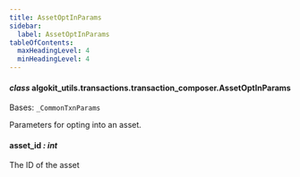 ```yaml
---
title: AssetOptInParams
sidebar:
  label: AssetOptInParams
tableOfContents:
  maxHeadingLevel: 4
  minHeadingLevel: 4
---
```


#### _class_ algokit_utils.transactions.transaction_composer.AssetOptInParams

Bases: `_CommonTxnParams`

Parameters for opting into an asset.

#### asset_id _: int_

The ID of the asset
